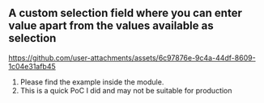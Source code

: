 ## A custom selection field where you can enter value apart from the values available as selection



https://github.com/user-attachments/assets/6c97876e-9c4a-44df-8609-1c04e31afb45



1. Please find the example inside the module.
2. This is a quick PoC I did and may not be suitable for production
